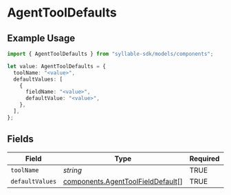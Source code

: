 # AgentToolDefaults

## Example Usage

```typescript
import { AgentToolDefaults } from "syllable-sdk/models/components";

let value: AgentToolDefaults = {
  toolName: "<value>",
  defaultValues: [
    {
      fieldName: "<value>",
      defaultValue: "<value>",
    },
  ],
};
```

## Fields

| Field                                                                                  | Type                                                                                   | Required                                                                               | Description                                                                            |
| -------------------------------------------------------------------------------------- | -------------------------------------------------------------------------------------- | -------------------------------------------------------------------------------------- | -------------------------------------------------------------------------------------- |
| `toolName`                                                                             | *string*                                                                               | TRUE                                                                     | N/A                                                                                    |
| `defaultValues`                                                                        | [components.AgentToolFieldDefault](../../models/components/agenttoolfielddefault.md)[] | TRUE                                                                     | N/A                                                                                    |